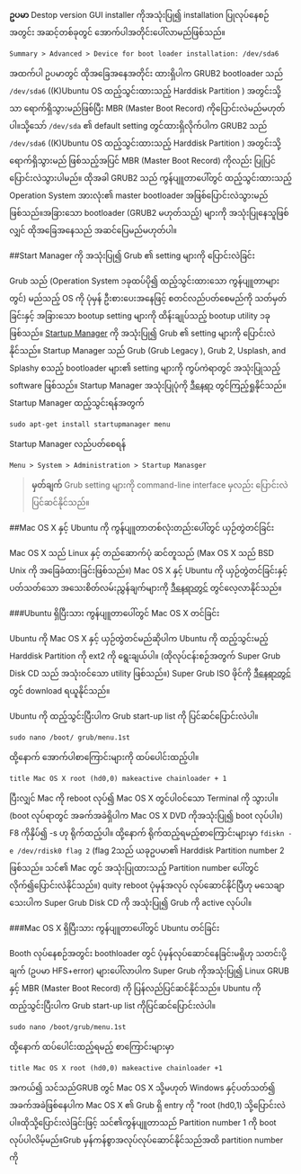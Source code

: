 ﻿**ဥပမာ** Destop version GUI installer ကိုအသုံးပြု၍ installation ပြုလုပ်နေစဉ်အတွင်း အဆင့်တစ်ခုတွင် အောက်ပါအတိုင်းပေါ်လာမည်ဖြစ်သည်။

	Summary > Advanced > Device for boot loader installation: /dev/sda6

အထက်ပါ ဥပမာတွင် ထိုအခြေအနေအတိုင်း ထားရှိပါက GRUB2 bootloader သည် `/dev/sda6` ((K)Ubuntu OS ထည့်သွင်းထားသည့် Harddisk Partition ) အတွင်းသို့သာ ရောက်ရှိသွားမည်ဖြစ်ပြီး MBR (Master Boot Record) ကိုပြောင်းလဲမည်မဟုတ်ပါ။သို့သော် `/dev/sda` ၏ default setting တွင်ထားရှိလိုက်ပါက GRUB2
သည် `/dev/sda6` ((K)Ubuntu OS ထည့်သွင်းထားသည့် Harddisk Partition ) အတွင်းသို့
ရောက်ရှိသွားမည် ဖြစ်သည့်အပြင် MBR  (Master Boot Record) ကိုလည်း ပြုပြင်ပြောင်းလဲသွားပါမည်။ ထိုအခါ GRUB2 သည် ကွန်ပျူတာပေါ်တွင် ထည့်သွင်းထားသည့် Operation System  အားလုံး၏ master bootloader အဖြစ်ပြောင်းလဲသွားမည်ဖြစ်သည်။အခြားသော bootloader (GRUB2 မဟုတ်သည့်) များကို အသုံးပြုနေသူဖြစ်လျှင် ထိုအခြေအနေသည် အဆင်ပြေမည်မဟုတ်ပါ။

##Start Manager ကို အသုံးပြု၍ Grub ၏ setting များကို ပြောင်းလဲခြင်း

Grub သည် (Operation System ၁ခုထပ်ပို၍ ထည့်သွင်းထားသော ကွန်ပျူတာများတွင်) မည်သည့် OS ကို ပုံမှန် ဦးစားပေးအနေဖြင့် စတင်လည်ပတ်စေမည်ကို သတ်မှတ်ခြင်းနှင့် အခြားသော bootup setting များကို ထိန်းချုပ်သည့် bootup utility ၁ခုဖြစ်သည်။ [Startup Manager](http://sourceforge.net/projects/startup-manager/) ကို အသုံးပြု၍ Grub ၏ setting  များကို ပြောင်းလဲနိုင်သည်။ Startup Manager သည် Grub (Grub Legacy ), Grub 2, Usplash, and Splashy စသည့် bootloader များ၏ setting များကို ကွပ်ကဲရာတွင် အသုံးပြုသည့် software ဖြစ်သည်။ Startup Manager အသုံးပြုပုံကို [ဒီနေရာ](https://help.ubuntu.com/community/StartUpManager) တွင်ကြည့်ရှုနိုင်သည်။ Startup Manager ထည့်သွင်းရန်အတွက်

	sudo apt-get install startupmanager menu

Startup Manager လည်ပတ်စေရန်

	Menu > System > Administration > Startup Manasger

>**မှတ်ချက်** Grub setting များကို command-line interface မှလည်း ပြောင်းလဲပြင်ဆင်နိုင်သည်။

##Mac OS X နှင့် Ubuntu ကို ကွန်ပျူတာတစ်လုံးတည်းပေါ်တွင် ယှဉ်တွဲတင်ခြင်း

Mac OS X သည် Linux နှင့် တည်ဆောက်ပုံ ဆင်တူသည် (Max OS X သည် BSD Unix ကို
အခြေခံထားခြင်းဖြစ်သည်။) Mac OS X နှင့် Ubuntu ကို ယှဉ်တွဲတင်ခြင်းနှင့် ပတ်သတ်သော
အသေးစိတ်လမ်းညွှန်ချက်များကို [ဒီနေရာတွင်](http://help.ubuntu.com/community/MacBook) တွင်လေ့လာနိုင်သည်။

###Ubuntu ရှိပြီးသား ကွန်ပျူတာပေါ်တွင် Mac OS X တင်ခြင်း

Ubuntu ကို Mac OS X နှင့် ယှဉ်တွဲတင်မည်ဆိုပါက Ubuntu ကို ထည့်သွင်းမည့် Harddisk Partition ကို ext2 ကို ရွေးချယ်ပါ။ (ထိုလုပ်ငန်းစဉ်အတွက် Super Grub Disk CD သည် အသုံးဝင်သော utility ဖြစ်သည်။) Super Grub ISO ဖိုင်ကို [ဒီနေရာတွင်](http://supergrub.forjamari.linex.org) တွင် download ရယူနိုင်သည်။

Ubuntu ကို ထည့်သွင်းပြီးပါက Grub start-up list ကို ပြင်ဆင်ပြောင်းလဲပါ။

	sudo nano /boot/ grub/menu.1st

ထို့နောက် အောက်ပါစာကြောင်းများကို ထပ်ပေါင်းထည့်ပါ။

	title Mac OS X root (hd0,0) makeactive chainloader + 1

ပြီးလျှင် Mac ကို reboot လုပ်၍ Mac OS X  တွင်ပါဝင်သော Terminal ကို သွားပါ။ (boot လုပ်ရာတွင်
အခက်အခဲရှိပါက Mac OS X DVD ကိုအသုံးပြု၍ boot လုပ်ပါ။) F8 ကိုနှိပ်၍ -s ဟု ရိုက်ထည့်ပါ။ ထို့နောက် ရိုက်ထည့်ရမည့်စာကြောင်းများမှာ `fdiskn -e /dev/rdisk0 flag 2` (flag 2သည် ယခုဥပမာ၏ Harddisk Partition number 2 ဖြစ်သည်။ သင်၏ Mac တွင် အသုံးပြုထားသည့် Partition number ပေါ်တွင် လိုက်၍ပြောင်းလဲနိုင်သည်။) quity reboot ပုံမှန်အလုပ် လုပ်ဆောင်နိုင်ပြီဟု မသေချာသေးပါက Super Grub Disk CD ကို အသုံးပြု၍ Grub ကို active 
လုပ်ပါ။

###Mac OS X ရှိပြီးသား ကွန်ပျူတာပေါ်တွင် Ubuntu တင်ခြင်း

Booth လုပ်နေစဉ်အတွင်း boothloader တွင် ပုံမှန်လုပ်ဆောင်နေခြင်းမရှိဟု သတင်းပို့ချက် (ဥပမာ HFS+error) များပေါ်လာပါက Super Grub ကိုအသုံးပြု၍ Linux GRUB နှင့် MBR (Master Boot Record) ကို ပြန်လည်ပြင်ဆင်နိုင်သည်။ Ubuntu ကို ထည့်သွင်းပြီးပါက Grub start-up list ကိုပြင်ဆင်ပြောင်းလဲပါ။

	sudo nano /boot/grub/menu.1st

ထို့နောက် ထပ်ပေါင်းထည့်ရမည့် စာကြောင်းများမှာ

	title Mac OS X root (hd0,0) makeactive chainloader +1

အကယ်၍ သင်သည်GRUB တွင် Mac OS X သို့မဟုတ် Windows နှင့်ပတ်သတ်၍ အခက်အခဲဖြစ်နေပါက Mac OS X ၏ Grub ရှိ entry ကို "root (hd0,1) သို့ပြောင်းလဲပါ။ထိုသို့ပြောင်းလဲခြင်းဖြင့် သင်၏ကွန်ပျူတာသည် Partition number 1 ကို boot လုပ်ပါလိမ့်မည်။Grub
မှန်ကန်စွာအလုပ်လုပ်ဆောင်နိုင်သည်အထိ partition number ကို
